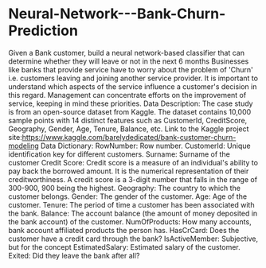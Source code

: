 # Neural-Network---Bank-Churn-Prediction
Given a Bank customer, build a neural network-based classifier that can determine whether they will leave or not in the next 6 months
Businesses like banks that provide service have to worry about the problem of 'Churn' i.e. customers leaving and joining another service provider. It is important to understand which aspects of the service influence a customer's decision in this regard. Management can concentrate efforts on the improvement of service, keeping in mind these priorities.
Data Description: 
The case study is from an open-source dataset from Kaggle. The dataset contains 10,000 sample points with 14 distinct features such as CustomerId, CreditScore, Geography, Gender, Age, Tenure, Balance, etc.
Link to the Kaggle project site:https://www.kaggle.com/barelydedicated/bank-customer-churn-modeling
Data Dictionary:
RowNumber: Row number.
CustomerId: Unique identification key for different customers.
Surname: Surname of the customer
Credit Score: Credit score is a measure of an individual's ability to pay back the borrowed amount. It is the numerical representation of their creditworthiness. A credit score is a 3-digit number that falls in the range of 300-900, 900 being the highest.
Geography: The country to which the customer belongs.
Gender: The gender of the customer.
Age: Age of the customer.
Tenure: The period of time a customer has been associated with the bank.
Balance: The account balance (the amount of money deposited in the bank account) of the customer.
NumOfProducts: How many accounts, bank account affiliated products the person has.
HasCrCard: Does the customer have a credit card through the bank?
IsActiveMember: Subjective, but for the concept
EstimatedSalary: Estimated salary of the customer.
Exited: Did they leave the bank after all?
